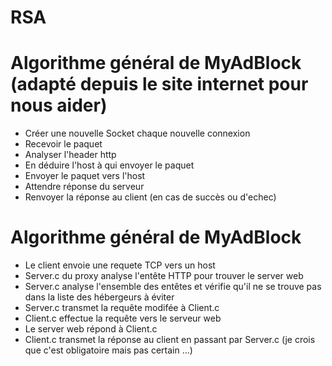 # RSA


# Algorithme général de MyAdBlock (adapté depuis le site internet pour nous aider)

- Créer une nouvelle Socket chaque nouvelle connexion
- Recevoir le paquet
- Analyser l'header http
- En déduire l'host à qui envoyer le paquet
- Envoyer le paquet vers l'host
- Attendre réponse du serveur
- Renvoyer la réponse au client (en cas de succès ou d'echec)


# Algorithme général de MyAdBlock

- Le client envoie une requete TCP vers un host
- Server.c du proxy analyse l'entête HTTP pour trouver le server web
- Server.c analyse l'ensemble des entêtes et vérifie qu'il ne se trouve pas dans la liste des hébergeurs à éviter
- Server.c transmet la requête modifée à Client.c
- Client.c effectue la requête vers le serveur web
- Le server web répond à Client.c
- Client.c transmet la réponse au client en passant par Server.c (je crois que c'est obligatoire mais pas certain ...)
